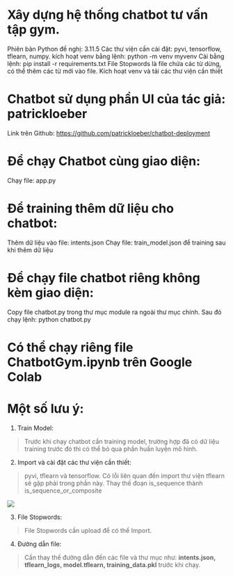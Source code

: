 # Xây dựng hệ thống chatbot tư vấn tập gym.

Phiên bản Python đề nghị: 3.11.5
Các thư viện cần cài đặt: pyvi, tensorflow, tflearn, numpy.
kích hoạt venv bằng lệnh: python -m venv myvenv
Cài bằng lệnh: pip install -r requirements.txt
File Stopwords là file chứa các từ dừng, có thể thêm các từ mới vào file.
Kích hoạt venv và tải các thư viện cần thiết

# Chatbot sử dụng phần UI của tác giả: patrickloeber
Link trên Github: https://github.com/patrickloeber/chatbot-deployment

# Để chạy Chatbot cùng giao diện: 
Chạy file: app.py

# Để training thêm dữ liệu cho chatbot:
Thêm dữ liệu vào file: intents.json
Chạy file: train_model.json để training sau khi thêm dữ liệu

# Để chạy file chatbot riêng không kèm giao diện:
Copy file chatbot.py trong thư mục module ra ngoài thư mục chính.
Sau đó chạy lệnh:  python chatbot.py

# Có thể chạy riêng file ChatbotGym.ipynb trên Google Colab

# Một số lưu ý:

1.  Train Model:
> Trước khi chạy chatbot cần training model, trường hợp đã có dữ liệu training trước đó thì có thể bỏ qua phần huấn luyện mô hình.

2.  Import và cài đặt các thư viện cần thiết:
>   pyvi, tflearn và tensorflow.
>   Có lỗi liên quan đến import thư viện tflearn sẽ gặp phải trong phần này.
>   Thay thế đoạn is_sequence thành is_sequence_or_composite

![](images_dir/image_path.jpg)

3. File Stopwords:
>  File Stopwords cần upload để có thể Import.

4. Đường dẫn file:
> Cần thay thế đường dẫn đến các file và thư mục như: **intents.json, tflearn_logs, model.tflearn, training_data.pkl** trước khi chạy.
